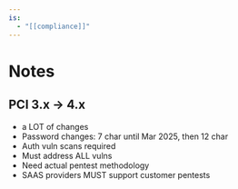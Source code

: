 ```yaml
---
is:
  - "[[compliance]]"
---
```

# Notes
## PCI 3.x -> 4.x
- a LOT of changes
- Password changes: 7 char until Mar 2025, then 12 char
- Auth vuln scans required
- Must address ALL vulns
- Need actual pentest methodology
- SAAS providers MUST support customer pentests